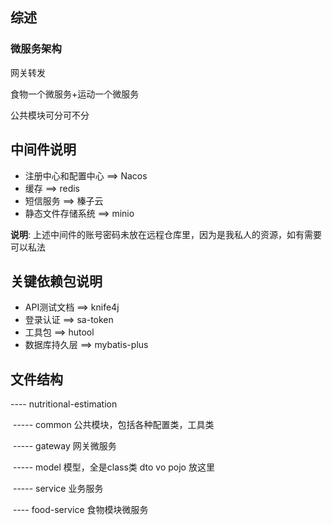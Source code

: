 ## 综述

### 微服务架构

网关转发

食物一个微服务+运动一个微服务

公共模块可分可不分



## 中间件说明

- 注册中心和配置中心 ==> Nacos
- 缓存 ==> redis
- 短信服务 ==> 榛子云
- 静态文件存储系统 ==> minio

**说明**: 上述中间件的账号密码未放在远程仓库里，因为是我私人的资源，如有需要可以私法 



## 关键依赖包说明

- API测试文档 ==> knife4j
- 登录认证 ==> sa-token
- 工具包 ==> hutool
- 数据库持久层 ==> mybatis-plus



## 文件结构

---- nutritional-estimation

​    ----- common    公共模块，包括各种配置类，工具类

​    ----- gateway	网关微服务

​	----- model	模型，全是class类 dto vo pojo 放这里

​	----- service	业务服务

​		---- food-service	食物模块微服务